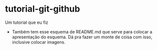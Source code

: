 # tutorial-git-github
Um tutorial que eu fiz

- Também tem esse esquema de README.md que serve para colocar a apresentação do esquema. Dá pra fazer um monte de coisa com isso, inclusive colocar imagens.

